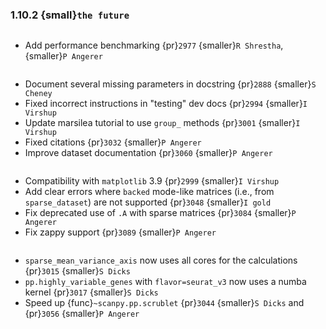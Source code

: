 ### 1.10.2 {small}`the future`

```{rubric} Development features
```

* Add performance benchmarking {pr}`2977` {smaller}`R Shrestha`, {smaller}`P Angerer`

```{rubric} Docs
```

* Document several missing parameters in docstring {pr}`2888` {smaller}`S Cheney`
* Fixed incorrect instructions in "testing" dev docs {pr}`2994` {smaller}`I Virshup`
* Update marsilea tutorial to use `group_` methods {pr}`3001` {smaller}`I Virshup`
* Fixed citations {pr}`3032` {smaller}`P Angerer`
* Improve dataset documentation {pr}`3060` {smaller}`P Angerer`

```{rubric} Bug fixes
```

* Compatibility with `matplotlib` 3.9 {pr}`2999` {smaller}`I Virshup`
* Add clear errors where `backed` mode-like matrices (i.e., from `sparse_dataset`) are not supported {pr}`3048` {smaller}`I gold`
* Fix deprecated use of `.A` with sparse matrices {pr}`3084` {smaller}`P Angerer`
* Fix zappy support {pr}`3089` {smaller}`P Angerer`

```{rubric} Performance
```

* `sparse_mean_variance_axis` now uses all cores for the calculations {pr}`3015` {smaller}`S Dicks`
* `pp.highly_variable_genes` with `flavor=seurat_v3` now uses a numba kernel {pr}`3017` {smaller}`S Dicks`
* Speed up {func}`~scanpy.pp.scrublet` {pr}`3044` {smaller}`S Dicks` and {pr}`3056` {smaller}`P Angerer`
